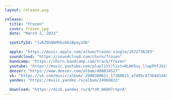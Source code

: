 ```yaml
---
layout: release.pug

release:
  title: "Frozen"
  cover: frozen.jpg
  date: "March 2, 2023"

  spotifyId: "1vKZGhQkMhkvb6iBpayzOb"

  apple: "https://music.apple.com/album/frozen-single/1672736203"
  soundcloud: "https://soundcloud.com/chvrn/frozen"
  bandcamp: "https://chvrn.bandcamp.com/track/frozen"
  youtube: "https://music.youtube.com/playlist?list=OLAK5uy_llwpPhfJdiSBVpCrvt0A0INYermuisfQk"
  deezer: "https://www.deezer.com/album/408034527"
  vk: "https://vk.com/music/album/-2000380621_17380621_a7405c473b4d1d4551"
  yandex: "https://music.yandex.ru/album/24966822"

  download: "https://disk.yandex.ru/d/tnR_m66H7rnprA"
---
```

